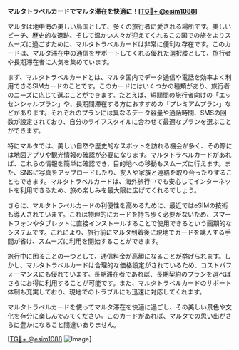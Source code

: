 **マルタトラベルカードでマルタ滞在を快適に！[[TG💪+ @esim1088](https://t.me/s/esim1088)]**

マルタは地中海の美しい島国として、多くの旅行者に愛される場所です。美しいビーチ、歴史的な遺跡、そして温かい人々が迎えてくれるこの国での旅をよりスムーズに過ごすために、マルタトラベルカードは非常に便利な存在です。このカードは、マルタ滞在中の通信をサポートしてくれる優れた選択肢として、旅行者や長期滞在者に人気を集めています。

まず、マルタトラベルカードとは、マルタ国内でデータ通信や電話を効率よく利用できるSIMカードのことです。このカードにはいくつかの種類があり、旅行者のニーズに応じて選ぶことができます。たとえば、短期間の旅行者向けの「エッセンシャルプラン」や、長期間滞在する方におすすめの「プレミアムプラン」などがあります。それぞれのプランには異なるデータ容量や通話時間、SMSの回数が設定されており、自分のライフスタイルに合わせて最適なプランを選ぶことができます。

特にマルタでは、美しい自然や歴史的なスポットを訪れる機会が多く、その際には地図アプリや観光情報の確認が必要になります。マルタトラベルカードがあれば、これらの情報を簡単に確認でき、目的地への移動もスムーズに行えます。また、SNSに写真をアップロードしたり、友人や家族と連絡を取り合ったりすることもできます。マルタトラベルカードは、海外旅行中でも安心してインターネットを利用できるため、旅の楽しみを最大限に広げてくれるでしょう。

さらに、マルタトラベルカードの利便性を高めるために、最近ではeSIMの技術も導入されています。これは物理的にカードを持ち歩く必要がないため、スマートフォンやタブレットに直接インストールすることで使用できるという画期的なシステムです。これにより、旅行前にマルタ到着後に現地でカードを購入する手間が省け、スムーズに利用を開始することができます。

旅行中に困ることの一つとして、通信料金が高額になることが挙げられます。しかし、マルタトラベルカードは合理的な価格設定がされているため、コストパフォーマンスにも優れています。長期滞在者であれば、長期契約のプランを選べばさらにお得に利用することが可能です。また、マルタトラベルカードのサポート体制も充実しており、現地でのトラブルにも迅速に対応してくれます。

マルタトラベルカードを使ってマルタ滞在を快適に過ごし、その美しい景色や文化を存分に楽しんでみてください。このカードがあれば、マルタでの思い出がさらに豊かになること間違いありません。

[[TG💪+ @esim1088](https://t.me/s/esim1088) ![Image](https://i.postimg.cc/Y0z9fWf4/image.png)]
